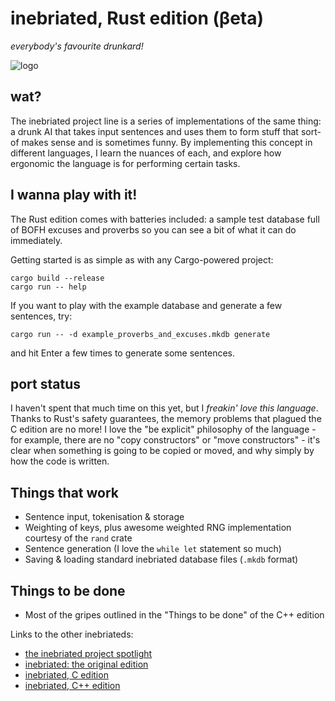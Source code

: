 inebriated, Rust edition (βeta)
====================================
*everybody's favourite drunkard!*

![logo](http://i.imgur.com/j3Oemta.png)

wat?
---

The inebriated project line is a series of implementations of the same thing: a drunk AI that takes
input sentences and uses them to form stuff that sort-of makes sense and is sometimes funny.
By implementing this concept in different languages, I learn the nuances of each, and explore how ergonomic
the language is for performing certain tasks.

I wanna play with it!
---------------------

The Rust edition comes with batteries included: a sample test database full of BOFH excuses and proverbs
so you can see a bit of what it can do immediately.

Getting started is as simple as with any Cargo-powered project:

    cargo build --release
    cargo run -- help
    
If you want to play with the example database and generate a few sentences, try:

    cargo run -- -d example_proverbs_and_excuses.mkdb generate
    
and hit Enter a few times to generate some sentences.

port status
-----------

I haven't spent that much time on this yet, but I *freakin' love this language*. Thanks to Rust's
safety guarantees, the memory problems that plagued the C edition are no more! I love the "be explicit"
philosophy of the language - for example, there are no "copy constructors" or "move constructors" - it's
clear when something is going to be copied or moved, and why simply by how the code is written.

Things that work
----------------

- Sentence input, tokenisation & storage
- Weighting of keys, plus awesome weighted RNG implementation courtesy of the `rand` crate
- Sentence generation (I love the `while let` statement so much)
- Saving & loading standard inebriated database files (`.mkdb` format)

Things to be done
-----------------

- Most of the gripes outlined in the "Things to be done" of the C++ edition

Links to the other inebriateds:

- [the inebriated project spotlight](http://theta.eu.org/inebriated-family.html)
- [inebriated: the original edition](https://github.com/eeeeeta/inebriated-genesis)
- [inebriated, C edition](https://github.com/eeeeeta/inebriated-c-edition)
- [inebriated, C++ edition](https://github.com/eeeeeta/inebriated-cpp-edition)
